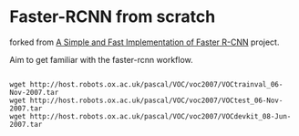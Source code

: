 # Faster-RCNN from scratch

forked from [A Simple and Fast Implementation of Faster R-CNN](https://github.com/chenyuntc/simple-faster-rcnn-pytorch) project.

Aim to get familiar with the faster-rcnn workflow.

<pre><code>
wget http://host.robots.ox.ac.uk/pascal/VOC/voc2007/VOCtrainval_06-Nov-2007.tar
wget http://host.robots.ox.ac.uk/pascal/VOC/voc2007/VOCtest_06-Nov-2007.tar
wget http://host.robots.ox.ac.uk/pascal/VOC/voc2007/VOCdevkit_08-Jun-2007.tar
</code></pre>

